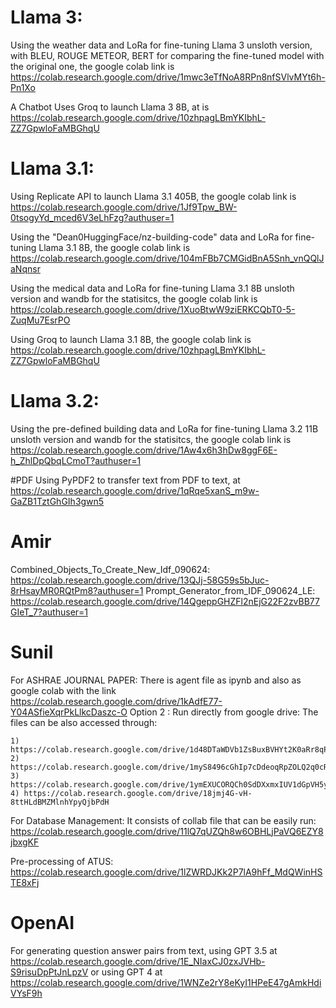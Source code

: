 # Llama 3:

Using the weather data and LoRa for fine-tuning Llama 3 unsloth version, with BLEU, ROUGE METEOR, BERT for comparing the fine-tuned model with the original one, the google colab link is https://colab.research.google.com/drive/1mwc3eTfNoA8RPn8nfSVlvMYt6h-Pn1Xo

A Chatbot Uses Groq to launch Llama 3 8B, at is https://colab.research.google.com/drive/10zhpagLBmYKIbhL-ZZ7GpwloFaMBGhqU

# Llama 3.1:

Using Replicate API to launch Llama 3.1 405B, the google colab link is https://colab.research.google.com/drive/1Jf9Tpw_BW-0tsogyYd_mced6V3eLhFzg?authuser=1 

Using the "Dean0HuggingFace/nz-building-code" data and LoRa for fine-tuning Llama 3.1 8B, the google colab link is https://colab.research.google.com/drive/104mFBb7CMGidBnA5Snh_vnQQlJaNqnsr

Using the medical data and LoRa for fine-tuning Llama 3.1 8B unsloth version and wandb for the statisitcs, the google colab link is https://colab.research.google.com/drive/1XuoBtwW9ziERKCQbT0-5-ZuqMu7EsrPO

Using Groq to launch Llama 3.1 8B, the google colab link is https://colab.research.google.com/drive/10zhpagLBmYKIbhL-ZZ7GpwloFaMBGhqU

# Llama 3.2:

Using the pre-defined building data and LoRa for fine-tuning Llama 3.2 11B unsloth version and wandb for the statisitcs, the google colab link is https://colab.research.google.com/drive/1Aw4x6h3hDw8ggF6E-h_ZhlDpQbqLCmoT?authuser=1

#PDF
Using PyPDF2 to transfer text from PDF to text, at https://colab.research.google.com/drive/1qRqe5xanS_m9w-GaZB1TztGhGIh3gwn5

# Amir

Combined_Objects_To_Create_New_Idf_090624: https://colab.research.google.com/drive/13QJj-58G59s5bJuc-8rHsayMR0RQtPm8?authuser=1
Prompt_Generator_from_IDF_090624_LE: https://colab.research.google.com/drive/14QgeppGHZFl2nEjG22F2zvBB77GIeT_7?authuser=1

# Sunil

For ASHRAE JOURNAL PAPER:
  There is agent file as ipynb and also as google colab with the link https://colab.research.google.com/drive/1kAdfE77-Y04ASfieXqrPkLlkcDaszc-O
  Option 2 : Run directly from google drive: The files can be also accessed through:
  
	1) https://colab.research.google.com/drive/1d48DTaWDVb1ZsBuxBVHYt2K0aRr8qPmf
    2) https://colab.research.google.com/drive/1myS8496cGhIp7cDdeoqRpZOLQ2q0cRa_
	3) https://colab.research.google.com/drive/1ymEXUCORQCh0SdDXxmxIUV1dGpVH5yGZ	
	4) https://colab.research.google.com/drive/18jmj4G-vH-8ttHLdBMZMlnhYpyQjbPdH
	
For Database Management:
  It consists of collab file that can be easily run: https://colab.research.google.com/drive/11lQ7qUZQh8w6OBHLjPaVQ6EZY8jbxgKF
  
  Pre-processing of ATUS: https://colab.research.google.com/drive/1lZWRDJKk2P7lA9hFf_MdQWinHSTE8xFj

# OpenAI

For generating question answer pairs from text, using GPT 3.5 at https://colab.research.google.com/drive/1E_NIaxCJ0zxJVHb-S9risuDpPtJnLpzV
or using GPT 4 at https://colab.research.google.com/drive/1WNZe2rY8eKyI1HPeE47gAmkHdiVYsF9h
